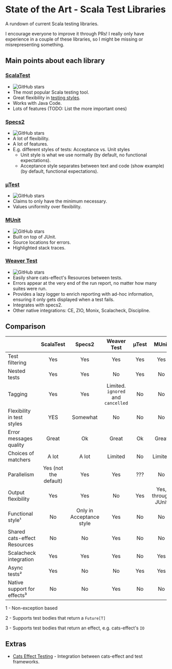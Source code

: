 # State of the Art - Scala Test Libraries

A rundown of current Scala testing libraries.

I encourage everyone to improve it through PRs! I really only have experience in a couple of these libraries, so I might be missing or misrepresenting something.

## Main points about each library

### [ScalaTest](https://github.com/scalatest/scalatest)
- ![GitHub stars](https://img.shields.io/github/stars/scalatest/scalatest)
- The most popular Scala testing tool.
- Great flexibility in [testing styles](https://www.scalatest.org/user_guide/selecting_a_style).
- Works with Java Code.
- Lots of features (TODO: List the more important ones)

### [Specs2](https://github.com/etorreborre/specs2)
- ![GitHub stars](https://img.shields.io/github/stars/etorreborre/specs2)
- A lot of flexibility.
- A lot of features.
- E.g. different styles of tests: Acceptance vs. Unit styles
  - Unit style is what we use normally (by default, no functional expectations).
  - Acceptance style separates between text and code (show example) (by default, functional expectations).


### [µTest](https://github.com/com-lihaoyi/utest)
- ![GitHub stars](https://img.shields.io/github/stars/com-lihaoyi/utest)
- Claims to only have the minimum necessary.
- Values uniformity over flexibility.

### [MUnit](https://github.com/scalameta/munit)
- ![GitHub stars](https://img.shields.io/github/stars/scalameta/munit)
- Built on top of JUnit.
- Source locations for errors.
- Highlighted stack traces.

### [Weaver Test](https://github.com/disneystreaming/weaver-test)
- ![GitHub stars](https://img.shields.io/github/stars/disneystreaming/weaver-test)
- Easily share cats-effect's Resources between tests.
- Errors appear at the very end of the run report, no matter how many suites were run.
- Provides a lazy logger to enrich reporting with ad-hoc information, ensuring it only gets displayed when a test fails.
- Integrates with specs2.
- Other native integrations: CE, ZIO, Monix, Scalacheck, Discipline.

## Comparison

|                              |       ScalaTest       |          Specs2          |            Weaver Test             | µTest |       MUnit        |
| ---------------------------- | :-------------------: | :----------------------: | :--------------------------------: | :---: | :----------------: |
| Test filtering               |          Yes          |           Yes            |                Yes                 |  Yes  |        Yes         |
| Nested tests                 |          Yes          |           Yes            |                 No                 |  Yes  |         No         |
| Tagging                      |          Yes          |           Yes            | Limited. `ignored` and `cancelled` |  No   |         No         |
| Flexibility in test styles   |          YES          |         Somewhat         |                 No                 |  No   |         No         |
| Error messages quality       |         Great         |            Ok            |               Great                |  Ok   |       Great        |
| Choices of matchers          |         A lot         |          A lot           |              Limited               |  No   |      Limited       |
| Parallelism                  | Yes (not the default) |           Yes            |                Yes                 |  ???  |         No         |
| Output flexibility           |          Yes          |           Yes            |                 No                 |  Yes  | Yes, through JUnit |
| Functional style¹            |          No           | Only in Acceptance style |                Yes                 |  No   |         No         |
| Shared cats-effect Resources |          No           |            No            |                Yes                 |  No   |         No         |
| Scalacheck integration       |          Yes          |           Yes            |                Yes                 |  No   |        Yes         |
| Async tests²                 |          Yes          |            No            |                 No                 |  Yes  |        Yes         |
| Native support for effects³  |          No           |            No            |                Yes                 |  No   |         No         |


1 - Non-exception based

2 - Supports test bodies that return a `Future[T]`

3 - Supports test bodies that return an effect, e.g. cats-effect's `IO`

## Extras
- [Cats Effect Testing](https://github.com/typelevel/cats-effect-testing) - Integration between cats-effect and test frameworks.
